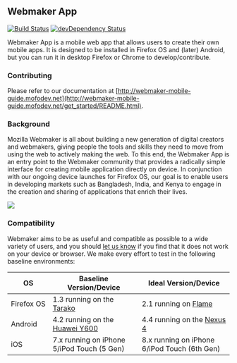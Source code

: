 ## Webmaker App

[![Build Status](https://travis-ci.org/mozillafordevelopment/webmaker-app.svg)](https://travis-ci.org/mozillafordevelopment/webmaker-app)
[![devDependency Status](https://david-dm.org/mozillafordevelopment/webmaker-app/dev-status.svg)](https://david-dm.org/mozillafordevelopment/webmaker-app#info=devDependencies)

Webmaker App is a mobile web app that allows users to create their own mobile apps. It is designed to be installed in Firefox OS and (later) Android, but you can run it in desktop Firefox or Chrome to develop/contribute.

### Contributing

Please refer to our documentation at [http://webmaker-mobile-guide.mofodev.net](http://webmaker-mobile-guide.mofodev.net/get_started/README.html).

### Background
Mozilla Webmaker is all about building a new generation of digital creators and webmakers, giving people the tools and skills they need to move from using the web to actively making the web. To this end, the Webmaker App is an entry point to the Webmaker community that provides a radically simple interface for creating mobile application directly on device. In conjunction with our ongoing device launches for Firefox OS, our goal is to enable users in developing markets such as Bangladesh, India, and Kenya to engage in the creation and sharing of applications that enrich their lives.

![](https://cloud.githubusercontent.com/assets/747641/3974620/6f9cced4-27f7-11e4-9738-3d3c5296d37e.png)

### Compatibility

Webmaker aims to be as useful and compatible as possible to a wide variety of users, and you should
[let us know](https://github.com/mozillafordevelopment/webmaker-app/issues/new) if you find that it
does not work on your device or browser. We make every effort to test in the following baseline environments:

|OS        |Baseline Version/Device|Ideal Version/Device|
|----------|-----------------------|--------------------|
|Firefox&nbsp;OS|1.3 running on the [Tarako](https://wiki.mozilla.org/FirefoxOS/Tarako)|2.1 running on [Flame](https://developer.mozilla.org/en-US/Firefox_OS/Developer_phone_guide/Flame)|
|Android   |4.2 running on the [Huawei Y600](http://www.gsmarena.com/huawei_ascend_y600-6278.php)|4.4 running on the [Nexus 4](http://www.gsmarena.com/lg_nexus_4_e960-5048.php)|
|iOS       |7.x running on iPhone 5/iPod Touch (5 Gen)|8.x running on iPhone 6/iPod Touch (6th Gen)|

